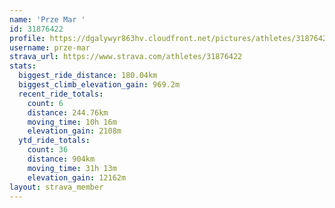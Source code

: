 ```yaml
---
name: 'Prze Mar '
id: 31876422
profile: https://dgalywyr863hv.cloudfront.net/pictures/athletes/31876422/22548952/4/large.jpg
username: prze-mar
strava_url: https://www.strava.com/athletes/31876422
stats:
  biggest_ride_distance: 180.04km
  biggest_climb_elevation_gain: 969.2m
  recent_ride_totals:
    count: 6
    distance: 244.76km
    moving_time: 10h 16m
    elevation_gain: 2108m
  ytd_ride_totals:
    count: 36
    distance: 904km
    moving_time: 31h 13m
    elevation_gain: 12162m
layout: strava_member
--- 
```


